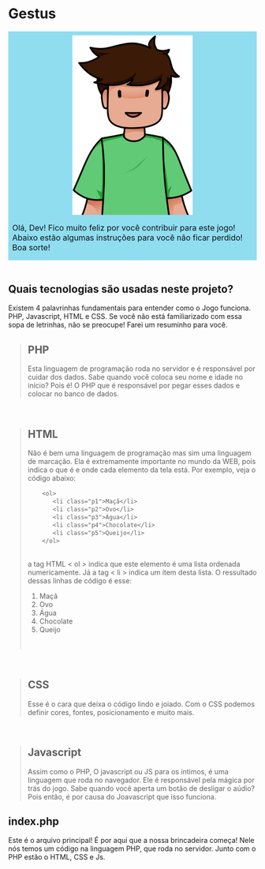# Gestus
<div 
    style="
        display:flex;
        background:#90ddf0;
        padding: 8px 8px 0 8px;
        color:#0E1116;
        flex-wrap:wrap;
        justify-content:center
    "
>
    <img 
        src="assets/images/jonas.png" width="50%"
        style="
            margin-bottom:8px
            min-width:30px;
        ">
    <p
        style="
        color:#0E1116;
        flex-wrap:wrap;
        justify-content:center;
        font-size: 16px;
    ">
        Olá, Dev! Fico muito feliz por você contribuir para este jogo! Abaixo estão algumas instruções para você não ficar perdido! Boa sorte!
    </p>
</div>
<br>

## Quais tecnologias são usadas neste projeto?

Existem 4 palavrinhas fundamentais para entender como o Jogo funciona. PHP, Javascript, HTML e CSS. Se você não está familiarizado com essa sopa de letrinhas, não se preocupe! Farei um resuminho para você.

> ## PHP
> Esta linguagem de programação roda no servidor e é responsável por cuidar dos dados.  Sabe quando você coloca seu nome e idade no início? Pois é! O PHP que é responsável por pegar esses dados e colocar no banco de dados.

<br>

> ## HTML
> Não é bem uma linguagem de programação mas sim uma linguagem de marcação. Ela é extremamente importante no mundo da WEB, pois indica o que é e onde cada elemento da tela está. Por exemplo, veja o código abaixo:
> ```
>     <ol>
>        <li class="p1">Maçã</li>
>        <li class="p2">Ovo</li>
>        <li class="p3">Água</li>
>        <li class="p4">Chocolate</li>
>        <li class="p5">Queijo</li>
>	  </ol>
>```
> <br>
> a tag HTML < ol > indica que este elemento é uma lista ordenada numericamente. Já a tag < li > indica um ítem desta lista.
> O ressultado dessas linhas de código é esse:
>     <ol>
>        <li class="p1">Maçã</li>
>        <li class="p2">Ovo</li>
>        <li class="p3">Água</li>
>        <li class="p4">Chocolate</li>
>        <li class="p5">Queijo</li>
>	  </ol>
> <br>

<br>

> ## CSS
> Esse é o cara que deixa o código lindo e joiado. Com o CSS podemos definir cores, fontes, posicionamento e muito mais.
> <br>

<br>

> ## Javascript
> Assim como o PHP, O javascript ou JS para os íntimos, é uma linguagem que roda no navegador. Ele é responsável pela mágica  por trás do jogo. Sabe quando você aperta um botão de desligar o aúdio? Pois então, é por causa do Joavascript que isso funciona.
> <br>

## index.php
Este é o arquivo principal! É por aqui que a nossa brincadeira começa! Nele nós temos um código na linguagem PHP, que roda no servidor. Junto com o PHP estão o HTML, CSS e Js.